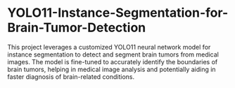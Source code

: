 # YOLO11-Instance-Segmentation-for-Brain-Tumor-Detection
This project leverages a customized YOLO11 neural network model for instance segmentation to detect and segment brain tumors from medical images. The model is fine-tuned to accurately identify the boundaries of brain tumors, helping in medical image analysis and potentially aiding in faster diagnosis of brain-related conditions.
